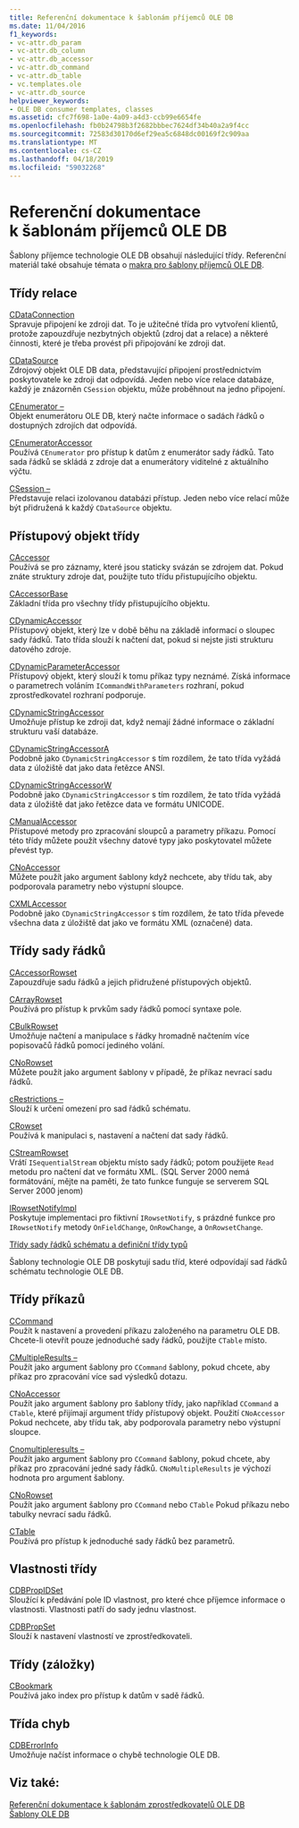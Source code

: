 ```yaml
---
title: Referenční dokumentace k šablonám příjemců OLE DB
ms.date: 11/04/2016
f1_keywords:
- vc-attr.db_param
- vc-attr.db_column
- vc-attr.db_accessor
- vc-attr.db_command
- vc-attr.db_table
- vc.templates.ole
- vc-attr.db_source
helpviewer_keywords:
- OLE DB consumer templates, classes
ms.assetid: cfc7f698-1a0e-4a09-a4d3-ccb99e6654fe
ms.openlocfilehash: fb0b24798b3f2682bbbec7624df34b40a2a9f4cc
ms.sourcegitcommit: 72583d30170d6ef29ea5c6848dc00169f2c909aa
ms.translationtype: MT
ms.contentlocale: cs-CZ
ms.lasthandoff: 04/18/2019
ms.locfileid: "59032268"
---
```

# <a name="ole-db-consumer-templates-reference"></a>Referenční dokumentace k šablonám příjemců OLE DB

Šablony příjemce technologie OLE DB obsahují následující třídy. Referenční materiál také obsahuje témata o [makra pro šablony příjemců OLE DB](../../data/oledb/macros-and-global-functions-for-ole-db-consumer-templates.md).

## <a name="session-classes"></a>Třídy relace

[CDataConnection](../../data/oledb/cdataconnection-class.md)<br/>
Spravuje připojení ke zdroji dat. To je užitečné třída pro vytvoření klientů, protože zapouzdřuje nezbytných objektů (zdroj dat a relace) a některé činnosti, které je třeba provést při připojování ke zdroji dat.

[CDataSource](../../data/oledb/cdatasource-class.md)<br/>
Zdrojový objekt OLE DB data, představující připojení prostřednictvím poskytovatele ke zdroji dat odpovídá. Jeden nebo více relace databáze, každý je znázorněn `CSession` objektu, může proběhnout na jedno připojení.

[CEnumerator –](../../data/oledb/cenumerator-class.md)<br/>
Objekt enumerátoru OLE DB, který načte informace o sadách řádků o dostupných zdrojích dat odpovídá.

[CEnumeratorAccessor](../../data/oledb/cenumeratoraccessor-class.md)<br/>
Používá `CEnumerator` pro přístup k datům z enumerátor sady řádků. Tato sada řádků se skládá z zdroje dat a enumerátory viditelné z aktuálního výčtu.

[CSession –](../../data/oledb/csession-class.md)<br/>
Představuje relaci izolovanou databázi přístup. Jeden nebo více relací může být přidružená k každý `CDataSource` objektu.

## <a name="accessor-classes"></a>Přístupový objekt třídy

[CAccessor](../../data/oledb/caccessor-class.md)<br/>
Používá se pro záznamy, které jsou staticky svázán se zdrojem dat. Pokud znáte struktury zdroje dat, použijte tuto třídu přistupujícího objektu.

[CAccessorBase](../../data/oledb/caccessorbase-class.md)<br/>
Základní třída pro všechny třídy přistupujícího objektu.

[CDynamicAccessor](../../data/oledb/cdynamicaccessor-class.md)<br/>
Přístupový objekt, který lze v době běhu na základě informací o sloupec sady řádků. Tato třída slouží k načtení dat, pokud si nejste jisti strukturu datového zdroje.

[CDynamicParameterAccessor](../../data/oledb/cdynamicparameteraccessor-class.md)<br/>
Přístupový objekt, který slouží k tomu příkaz typy neznámé. Získá informace o parametrech voláním `ICommandWithParameters` rozhraní, pokud zprostředkovatel rozhraní podporuje.

[CDynamicStringAccessor](../../data/oledb/cdynamicstringaccessor-class.md)<br/>
Umožňuje přístup ke zdroji dat, když nemají žádné informace o základní strukturu vaší databáze.

[CDynamicStringAccessorA](../../data/oledb/cdynamicstringaccessora-class.md)<br/>
Podobně jako `CDynamicStringAccessor` s tím rozdílem, že tato třída vyžádá data z úložiště dat jako data řetězce ANSI.

[CDynamicStringAccessorW](../../data/oledb/cdynamicstringaccessorw-class.md)<br/>
Podobně jako `CDynamicStringAccessor` s tím rozdílem, že tato třída vyžádá data z úložiště dat jako řetězce data ve formátu UNICODE.

[CManualAccessor](../../data/oledb/cmanualaccessor-class.md)<br/>
Přístupové metody pro zpracování sloupců a parametry příkazu. Pomocí této třídy můžete použít všechny datové typy jako poskytovatel můžete převést typ.

[CNoAccessor](../../data/oledb/cnoaccessor-class.md)<br/>
Můžete použít jako argument šablony když nechcete, aby třídu tak, aby podporovala parametry nebo výstupní sloupce.

[CXMLAccessor](../../data/oledb/cxmlaccessor-class.md)<br/>
Podobně jako `CDynamicStringAccessor` s tím rozdílem, že tato třída převede všechna data z úložiště dat jako ve formátu XML (označené) data.

## <a name="rowset-classes"></a>Třídy sady řádků

[CAccessorRowset](../../data/oledb/caccessorrowset-class.md)<br/>
Zapouzdřuje sadu řádků a jejich přidružené přístupových objektů.

[CArrayRowset](../../data/oledb/carrayrowset-class.md)<br/>
Používá pro přístup k prvkům sady řádků pomocí syntaxe pole.

[CBulkRowset](../../data/oledb/cbulkrowset-class.md)<br/>
Umožňuje načtení a manipulace s řádky hromadně načtením více popisovačů řádků pomocí jediného volání.

[CNoRowset](../../data/oledb/cnorowset-class.md)<br/>
Můžete použít jako argument šablony v případě, že příkaz nevrací sadu řádků.

[cRestrictions –](../../data/oledb/crestrictions-class.md)<br/>
Slouží k určení omezení pro sad řádků schématu.

[CRowset](../../data/oledb/crowset-class.md)<br/>
Používá k manipulaci s, nastavení a načtení dat sady řádků.

[CStreamRowset](../../data/oledb/cstreamrowset-class.md)<br/>
Vrátí `ISequentialStream` objektu místo sady řádků; potom použijete `Read` metodu pro načtení dat ve formátu XML. (SQL Server 2000 nemá formátování, mějte na paměti, že tato funkce funguje se serverem SQL Server 2000 jenom)

[IRowsetNotifyImpl](../../data/oledb/irowsetnotifyimpl-class.md)<br/>
Poskytuje implementaci pro fiktivní `IRowsetNotify`, s prázdné funkce pro `IRowsetNotify` metody `OnFieldChange`, `OnRowChange`, a `OnRowsetChange`.

[Třídy sady řádků schématu a definiční třídy typů](../../data/oledb/schema-rowset-classes-and-typedef-classes.md)

Šablony technologie OLE DB poskytují sadu tříd, které odpovídají sad řádků schématu technologie OLE DB.

## <a name="command-classes"></a>Třídy příkazů

[CCommand](../../data/oledb/ccommand-class.md)<br/>
Použít k nastavení a provedení příkazu založeného na parametru OLE DB. Chcete-li otevřít pouze jednoduché sady řádků, použijte `CTable` místo.

[CMultipleResults –](../../data/oledb/cmultipleresults-class.md)<br/>
Použít jako argument šablony pro `CCommand` šablony, pokud chcete, aby příkaz pro zpracování více sad výsledků dotazu.

[CNoAccessor](../../data/oledb/cnoaccessor-class.md)<br/>
Použít jako argument šablony pro šablony třídy, jako například `CCommand` a `CTable`, které přijímají argument třídy přístupový objekt. Použití `CNoAccessor` Pokud nechcete, aby třídu tak, aby podporovala parametry nebo výstupní sloupce.

[Cnomultipleresults –](../../data/oledb/cnomultipleresults-class.md)<br/>
Použít jako argument šablony pro `CCommand` šablony, pokud chcete, aby příkaz pro zpracování jedné sady řádků. `CNoMultipleResults` je výchozí hodnota pro argument šablony.

[CNoRowset](../../data/oledb/cnorowset-class.md)<br/>
Použít jako argument šablony pro `CCommand` nebo `CTable` Pokud příkazu nebo tabulky nevrací sadu řádků.

[CTable](../../data/oledb/ctable-class.md)<br/>
Používá pro přístup k jednoduché sady řádků bez parametrů.

## <a name="property-classes"></a>Vlastnosti třídy

[CDBPropIDSet](../../data/oledb/cdbpropidset-class.md)<br/>
Sloužící k předávání pole ID vlastnost, pro které chce příjemce informace o vlastnosti. Vlastnosti patří do sady jednu vlastnost.

[CDBPropSet](../../data/oledb/cdbpropset-class.md)<br/>
Slouží k nastavení vlastností ve zprostředkovateli.

## <a name="bookmark-class"></a>Třídy (záložky)

[CBookmark](../../data/oledb/cbookmark-class.md)<br/>
Používá jako index pro přístup k datům v sadě řádků.

## <a name="error-class"></a>Třída chyb

[CDBErrorInfo](../../data/oledb/cdberrorinfo-class.md)<br/>
Umožňuje načíst informace o chybě technologie OLE DB.

## <a name="see-also"></a>Viz také:

[Referenční dokumentace k šablonám zprostředkovatelů OLE DB](../../data/oledb/ole-db-provider-templates-reference.md)<br/>
[Šablony OLE DB](../../data/oledb/ole-db-templates.md)